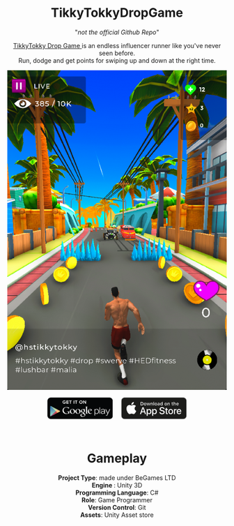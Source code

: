 <div align="center">

# TikkyTokkyDropGame

"*not the official Github Repo*"
  
  <a href="https://www.rahulchandraportfolio.com/tikkytokkydropgame" target="_blank">TikkyTokky Drop Game </a> is an endless influencer runner like you've never seen before.
<br>Run, dodge and get points for swiping up and down at the right time.
  
 
<a href="https://www.rahulchandraportfolio.com/tikkytokkydropgame" target="_blank"><img src="./src/Icon.png" alt="demo"></a>
  
  </div>
  
  <div align="center">
  
 <a href="https://play.google.com/store/apps/details?id=com.begames.tikkytokkydropgame&hl=en-UK" target="_blank"><img src="./src/PlayStore.png" alt="demo" width="150" 
     height="50"></a> &nbsp;  &nbsp;    <a href="https://apps.apple.com/gb/app/tikkytokky-drop-game/id6443832970" target="_blank"><img src="./src/AppStore.png" alt="demo" width="150" height="50"></a>
  
  </div>
  
 
<br>

<h1 align = "center">Gameplay</h2>


<div align = "center">
  
<b>Project Type</b>: made under BeGames LTD<br>
<b>Engine </b>:  Unity 3D <br>
<b>Programming Language</b>: C# <br>
<b>Role</b>: Game Programmer <br>
<b>Version Control</b>: Git <br>
<b>Assets</b>: Unity Asset store <br>
  
  </div>

<br>

